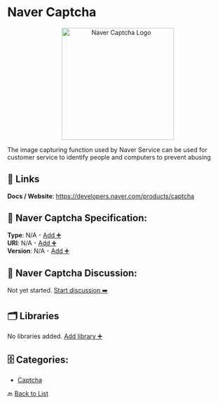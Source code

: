 # Naver Captcha
<p align="center">
    <img width="256" src="https://raw.githubusercontent.com/apis-list/apis-list/main/apis/naver-captcha/logo_256x256.png" alt="Naver Captcha Logo"/>
</p>
The image capturing function used by Naver Service can be used for customer service to identify people and computers to prevent abusing

##  🔗 Links
**Docs / Website**: https://developers.naver.com/products/captcha

## 🧬 Naver Captcha Specification:
**Type**: N/A - [Add ➕](https://github.com/apis-list/apis-list/edit/main/apis.yaml#L13166)  
**URI**: N/A - [Add ➕](https://github.com/apis-list/apis-list/edit/main/apis.yaml#L13166)  
**Version**: N/A - [Add ➕](https://github.com/apis-list/apis-list/edit/main/apis.yaml#L13166)

## 💬 Naver Captcha Discussion:
Not yet started. [Start discussion ➡️](https://github.com/apis-list/apis-list/discussions/new)

## 🗂️ Libraries

No libraries added. [Add library ➕](https://github.com/apis-list/apis-list/edit/main/apis.yaml#L13166)    


## 🗄️ Categories:
- [Captcha](https://github.com/apis-list/apis-list#captcha-)

🔙  [Back to List](https://github.com/apis-list/apis-list)

